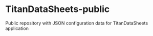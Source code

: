 # TitanDataSheets-public
Public repository with JSON configuration data for TitanDataSheets application
